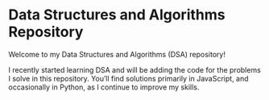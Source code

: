 # Data Structures and Algorithms Repository

Welcome to my Data Structures and Algorithms (DSA) repository!

I recently started learning DSA and will be adding the code for the problems I solve in this repository. You’ll find solutions primarily in JavaScript, and occasionally in Python, as I continue to improve my skills.